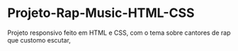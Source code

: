 # Projeto-Rap-Music-HTML-CSS
 Projeto responsivo feito em HTML e CSS, com o tema sobre cantores de rap que customo escutar,
